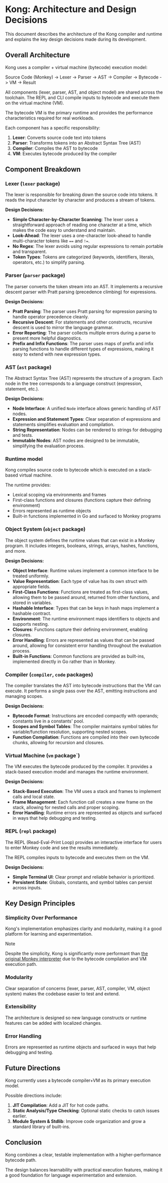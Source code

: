 # Kong: Architecture and Design Decisions

This document describes the architecture of the Kong compiler and runtime
and explains the key design decisions made during its development.

## Overall Architecture

Kong uses a compiler + virtual machine (bytecode) execution model:

Source Code (Monkey) -> Lexer -> Parser -> AST -> Compiler -> Bytecode -> VM -> Result

All components (lexer, parser, AST, and object model) are shared across the toolchain.
The REPL and CLI compile inputs to bytecode and execute them on the virtual machine (VM).

The bytecode VM is the primary runtime and provides the performance characteristics required for real workloads.

Each component has a specific responsibility:

1. **Lexer**: Converts source code text into tokens
2. **Parser**: Transforms tokens into an Abstract Syntax Tree (AST)
3. **Compiler**: Compiles the AST to bytecode
4. **VM**: Executes bytecode produced by the compiler

## Component Breakdown

### Lexer (`lexer` package)

The lexer is responsible for breaking down the source code into tokens.
It reads the input character by character and produces a stream of tokens.

**Design Decisions:**

- **Simple Character-by-Character Scanning**: The lexer uses a straightforward approach of reading one character at a time, which makes the code easy to understand and maintain.
- **Look-Ahead**: The lexer uses a one-character look-ahead to handle multi-character tokens like `==` and `!=`.
- **No Regex**: The lexer avoids using regular expressions to remain portable and transparent.
- **Token Types**: Tokens are categorized (keywords, identifiers, literals, operators, etc.) to simplify parsing.

### Parser (`parser` package)

The parser converts the token stream into an AST.
It implements a recursive descent parser with Pratt parsing (precedence climbing) for expressions.

**Design Decisions:**

- **Pratt Parsing**: The parser uses Pratt parsing for expression parsing to handle operator precedence cleanly.
- **Recursive Descent**: For statements and other constructs, recursive descent is used to mirror the language grammar.
- **Error Reporting**: The parser collects multiple errors during a parse to present more helpful diagnostics.
- **Prefix and Infix Functions**: The parser uses maps of prefix and infix parsing functions to handle different types of expressions, making it easy to extend with new expression types.

### AST (`ast` package)

The Abstract Syntax Tree (AST) represents the structure of a program.
Each node in the tree corresponds to a language construct (expression, statement, etc.).

**Design Decisions:**

- **Node Interface**: A unified `Node` interface allows generic handling of AST nodes.
- **Expression and Statement Types**: Clear separation of expressions and statements simplifies evaluation and compilation.
- **String Representation**: Nodes can be rendered to strings for debugging and tests.
- **Immutable Nodes**: AST nodes are designed to be immutable, simplifying the evaluation process.

### Runtime model

Kong compiles source code to bytecode which is executed on a stack-based virtual machine.

The runtime provides:

- Lexical scoping via environments and frames
- First-class functions and closures (functions capture their defining environment)
- Errors represented as runtime objects
- Built-in functions implemented in Go and surfaced to Monkey programs

### Object System (`object` package)

The object system defines the runtime values that can exist in a Monkey program.
It includes integers, booleans, strings, arrays, hashes, functions, and more.

**Design Decisions:**

- **Object Interface**: Runtime values implement a common interface to be treated uniformly.
- **Value Representation**: Each type of value has its own struct with appropriate fields.
- **First-Class Functions**: Functions are treated as first-class values, allowing them to be passed around, returned from other functions, and stored in variables.
- **Hashable Interface**: Types that can be keys in hash maps implement a hashable contract.
- **Environment**: The runtime environment maps identifiers to objects and supports nesting.
- **Closures**: Functions capture their defining environment, enabling closures.
- **Error Handling**: Errors are represented as values that can be passed around, allowing for consistent error handling throughout the evaluation process.
- **Built-in Functions**: Common functions are provided as built-ins, implemented directly in Go rather than in Monkey.

### Compiler (`compiler`, `code` packages)

The compiler translates the AST into bytecode instructions that the VM can execute.
It performs a single pass over the AST, emitting instructions and managing scopes.

**Design Decisions:**

- **Bytecode Format**: Instructions are encoded compactly with operands; constants live in a constants' pool.
- **Scopes and Symbol Tables**: The compiler maintains symbol tables for variable/function resolution, supporting nested scopes.
- **Function Compilation**: Functions are compiled into their own bytecode chunks, allowing for recursion and closures.

### Virtual Machine (`vm` package`)

The VM executes the bytecode produced by the compiler.
It provides a stack-based execution model and manages the runtime environment.

**Design Decisions:**

- **Stack-Based Execution**: The VM uses a stack and frames to implement calls and local state.
- **Frame Management**: Each function call creates a new frame on the stack, allowing for nested calls and proper scoping.
- **Error Handling**: Runtime errors are represented as objects and surfaced in ways that help debugging and testing.

### REPL (`repl` package)

The REPL (Read-Eval-Print Loop) provides an interactive interface for users
to enter Monkey code and see the results immediately.

The REPL compiles inputs to bytecode and executes them on the VM.

**Design Decisions:**

- **Simple Terminal UI**: Clear prompt and reliable behavior is prioritized.
- **Persistent State**: Globals, constants, and symbol tables can persist across inputs.

## Key Design Principles

### Simplicity Over Performance

Kong's implementation emphasizes clarity and modularity, making it a good platform for learning and experimentation.

> [!Note]
> Despite the simplicity, Kong is significantly more performant than
> [the original Monkey interpreter](https://github.com/dr8co/Monke)
> due to the bytecode compilation and VM execution path.

### Modularity

Clear separation of concerns (lexer, parser, AST, compiler, VM, object system)
makes the codebase easier to test and extend.

### Extensibility

The architecture is designed so new language constructs or runtime features can be added with localized changes.

### Error Handling

Errors are represented as runtime objects and surfaced in ways that help debugging and testing.

## Future Directions

Kong currently uses a bytecode compiler+VM as its primary execution model.

Possible directions include:

1. **JIT Compilation**: Add a JIT for hot code paths.
2. **Static Analysis/Type Checking**: Optional static checks to catch issues earlier.
3. **Module System & Stdlib**: Improve code organization and grow a standard library of built-ins.

## Conclusion

Kong combines a clear, testable implementation with a higher-performance bytecode path.

The design balances learnability with practical execution features,
making it a good foundation for language experimentation and extension.
